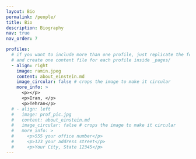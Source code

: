 ```yaml
---
layout: Bio
permalink: /people/
title: Bio
description: Biography
nav: true
nav_order: 7

profiles:
  # if you want to include more than one profile, just replicate the following block
  # and create one content file for each profile inside _pages/
  - align: right
    image: ramin.jpeg
    content: about_einstein.md
    image_circular: false # crops the image to make it circular
    more_info: >
      <p></p>
      <p>Iran, </p>
      <p>Tehran</p>
  # - align: left
  #   image: prof_pic.jpg
  #   content: about_einstein.md
  #   image_circular: false # crops the image to make it circular
  #   more_info: >
  #     <p>555 your office number</p>
  #     <p>123 your address street</p>
  #     <p>Your City, State 12345</p>
---
```

